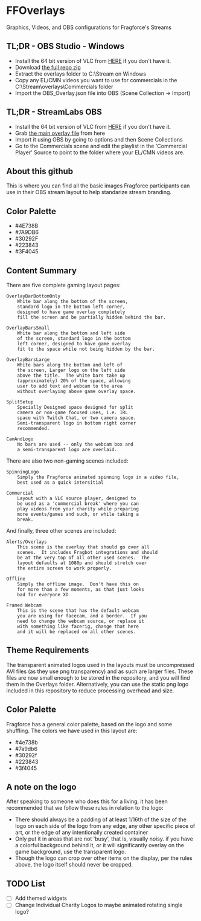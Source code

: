 # FFOverlays
Graphics, Videos, and OBS configurations for Fragforce's Streams

## TL;DR - OBS Studio - Windows
* Install the 64 bit version of VLC from [HERE](https://www.videolan.org/vlc/download-windows.html) if you don't have it. 
* Download [the full repo zip](https://github.com/fragforce/FFOverlays/archive/master.zip)
* Extract the overlays folder to C:\Stream on Windows
* Copy any EL/CMN videos you want to use for commercials in the C:\Stream\overlays\Commercials folder
* Import the OBS_Overlay.json file into OBS (Scene Collection -> Import)

## TL;DR - StreamLabs OBS
* Install the 64 bit version of VLC from [HERE](https://www.videolan.org/vlc/download-windows.html) if you don't have it. 
* Grab [the main overlay file](FragforceOverlay.overlay) from here
* Import it using OBS by going to options and then Scene Collections
* Go to the Commercials scene and edit the playlist in the 'Commercial Player' Source to point to the folder where your EL/CMN videos are.

## About this github
This is where you can find all the basic images Fragforce participants can use in their OBS stream layout to help standarize stream branding.

## Color Palette
* #4E738B
* #7A9DB6
* #30292F
* #223843
* #3F4045

## Content Summary
There are five complete gaming layout pages:
```
OverlayBarBottomOnly 	
	White bar along the bottom of the screen, 
	standard logo in the bottom left corner,
	designed to have game overlay completely 
	fill the screen and be partially hidden behind the bar.

OverlayBarsSmall
	White bar along the bottom and left side 
	of the screen, standard logo in the bottom 
	left corner, designed to have game overlay 
	fit to the space while not being hidden by the bar.

OverlayBarsLarge
	White bars along the bottom and left of 
	the screen, Larger logo on the left side
	above the title.  The white bars take up 
	(approximately) 20% of the space, allowing
	user to add text and webcam to the area 
	without overlaying above game overlay space.

SplitSetup
	Specially Designed space designed for split 
	camera or non-game focused uses, i.e. IRL 
	space with Twitch Chat, or two camera space.  
	Semi-transparent logo in bottom right corner
	recommended.

CamAndLogo
	No bars are used -- only the webcam box and
	a semi-transparent logo are overlaid.
```

There are also two non-gaming scenes included:
```
SpinningLogo
	Simply the Fragforce animated spinning logo in a video file,
	best used as a quick intersitial

Commercial
	Layout with a VLC source player, designed to
	be used as a 'commercial break' where you can
	play videos from your charity while preparing
	more events/games and such, or while taking a
	break.
```

And finally, three other scenes are included:
```
Alerts/Overlays
	This scene is the overlay that should go over all
	scenes.  It includes Fragbot integrations and should
	be at the very top of all other used scenes.  The
	layout defaults at 1080p and should stretch over
	the entire screen to work properly.

Offline
	Simply the offline image.  Don't have this on
	for more than a few moments, as that just looks
	bad for everyone XD

Framed Webcam
	This is the scene that has the default webcam
	you are using for facecam, and a border.  If you
	need to change the webcam source, or replace it
	with something like facerig, change that here
	and it will be replaced on all other scenes.

```

## Theme Requirements
The transparent animated logos used in the layouts must be uncompressed AVI files (as they use png transparency) and as such are larger files.  These files are now small enough to be stored in the repository, and you will find them in the Overlays folder.  Alternatively, you can use the static png logo included in this repository to reduce processing overhead and size.

## Color Palette
Fragforce has a general color palette, based on the logo and some shuffling.  The colors we have used in this layout are:
- #4e738b
- #7a9db6
- #30292f
- #223843
- #3f4045

## A note on the logo
After speaking to someone who does this for a living, it has been recommended that we follow these rules in relation to the logo:
- There should always be a padding of at least 1/16th of the size of the logo on each side of the logo from any edge, any other specific piece of art, or the edge of any intentionally created container
- Only put it in areas that are not \'busy\', that is, visually noisy.  if you have a colorful background behind it, or it will significantly overlay on the game background, use the transparent logo.
- Though the logo can crop over other items on the display, per the rules above, the logo itself should never be cropped.

## TODO List
- [ ] Add themed widgets
- [ ] Change Individual Charity Logos to maybe animated rotating single logo?
